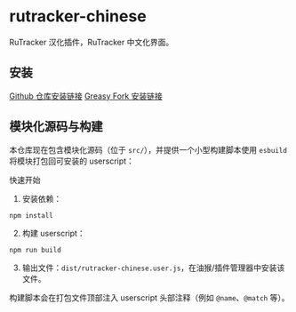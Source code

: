 # rutracker-chinese
RuTracker 汉化插件，RuTracker 中文化界面。

## 安装
[Github 仓库安装链接](https://github.com/wangyan-life/rutracker-chinese/raw/main/rutracker-chinese.user.js)
[Greasy Fork 安装链接](https://greasyfork.org/scripts/510791)

## 模块化源码与构建
本仓库现在包含模块化源码（位于 `src/`），并提供一个小型构建脚本使用 `esbuild` 将模块打包回可安装的 userscript：

快速开始

1. 安装依赖：

```pwsh
npm install
```

2. 构建 userscript：

```pwsh
npm run build
```

3. 输出文件：`dist/rutracker-chinese.user.js`，在油猴/插件管理器中安装该文件。

构建脚本会在打包文件顶部注入 userscript 头部注释（例如 `@name`、`@match` 等）。
